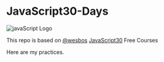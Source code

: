 # JavaScript30-Days

<img src="https://upload.wikimedia.org/wikipedia/commons/thumb/9/99/Unofficial_JavaScript_logo_2.svg/480px-Unofficial_JavaScript_logo_2.svg.png" alt="javaScript Logo">

This repo is based on <a href="https://github.com/wesbos">@wesbos</a> <a href="https://github.com/wesbos/JavaScript30">JavaScript30</a> Free Courses 

Here are my practices.
